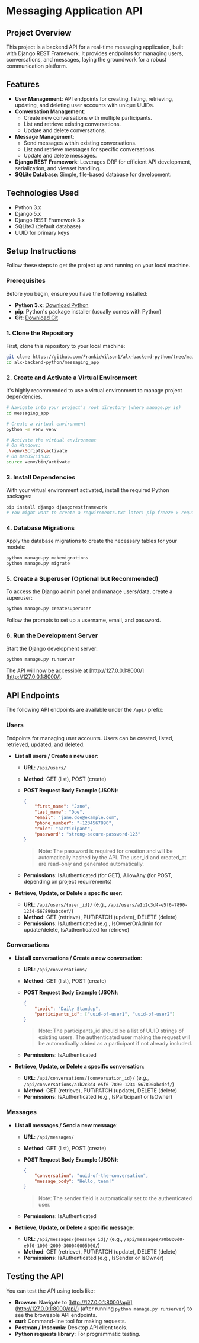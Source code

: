 # Messaging Application API

## Project Overview
This project is a backend API for a real-time messaging application, built with Django REST Framework. It provides endpoints for managing users, conversations, and messages, laying the groundwork for a robust communication platform.

## Features
- **User Management**: API endpoints for creating, listing, retrieving, updating, and deleting user accounts with unique UUIDs.
- **Conversation Management**:
  - Create new conversations with multiple participants.
  - List and retrieve existing conversations.
  - Update and delete conversations.
- **Message Management**:
  - Send messages within existing conversations.
  - List and retrieve messages for specific conversations.
  - Update and delete messages.
- **Django REST Framework**: Leverages DRF for efficient API development, serialization, and viewset handling.
- **SQLite Database**: Simple, file-based database for development.

## Technologies Used
- Python 3.x
- Django 5.x
- Django REST Framework 3.x
- SQLite3 (default database)
- UUID for primary keys

## Setup Instructions
Follow these steps to get the project up and running on your local machine.

### Prerequisites
Before you begin, ensure you have the following installed:
- **Python 3.x**: [Download Python](https://www.python.org/downloads/)
- **pip**: Python's package installer (usually comes with Python)
- **Git**: [Download Git](https://git-scm.com/downloads)

### 1. Clone the Repository
First, clone this repository to your local machine:
```bash
git clone https://github.com/FrankieWilson1/alx-backend-python/tree/main/messaging_app
cd alx-backend-python/messaging_app
```

### 2. Create and Activate a Virtual Environment
It's highly recommended to use a virtual environment to manage project dependencies.

```bash
# Navigate into your project's root directory (where manage.py is)
cd messaging_app

# Create a virtual environment
python -m venv venv

# Activate the virtual environment
# On Windows:
.\venv\Scripts\activate
# On macOS/Linux:
source venv/bin/activate
```

### 3. Install Dependencies
With your virtual environment activated, install the required Python packages:
```bash
pip install django djangorestframework
# You might want to create a requirements.txt later: pip freeze > requirements.txt
```

### 4. Database Migrations
Apply the database migrations to create the necessary tables for your models:
```bash
python manage.py makemigrations
python manage.py migrate
```

### 5. Create a Superuser (Optional but Recommended)
To access the Django admin panel and manage users/data, create a superuser:
```bash
python manage.py createsuperuser
```
Follow the prompts to set up a username, email, and password.

### 6. Run the Development Server
Start the Django development server:
```bash
python manage.py runserver
```
The API will now be accessible at [http://127.0.0.1:8000/](http://127.0.0.1:8000/).

## API Endpoints
The following API endpoints are available under the `/api/` prefix:

### Users
Endpoints for managing user accounts. Users can be created, listed, retrieved, updated, and deleted.

- **List all users / Create a new user**:
  - **URL**: `/api/users/`
  - **Method**: GET (list), POST (create)
  - **POST Request Body Example (JSON)**:
    ```json
    {
        "first_name": "Jane",
        "last_name": "Doe",
        "email": "jane.doe@example.com",
        "phone_number": "+1234567890",
        "role": "participant",
        "password": "strong-secure-password-123"
    }
    ```
    > Note: The password is required for creation and will be automatically hashed by the API. The user_id and created_at are read-only and generated automatically.

  - **Permissions**: IsAuthenticated (for GET), AllowAny (for POST, depending on project requirements)

- **Retrieve, Update, or Delete a specific user**:
  - **URL**: `/api/users/{user_id}/` (e.g., `/api/users/a1b2c3d4-e5f6-7890-1234-567890abcdef/`)
  - **Method**: GET (retrieve), PUT/PATCH (update), DELETE (delete)
  - **Permissions**: IsAuthenticated (e.g., IsOwnerOrAdmin for update/delete, IsAuthenticated for retrieve)

### Conversations
- **List all conversations / Create a new conversation**:
  - **URL**: `/api/conversations/`
  - **Method**: GET (list), POST (create)
  - **POST Request Body Example (JSON)**:
    ```json
    {
        "topic": "Daily Standup",
        "participants_id": ["uuid-of-user1", "uuid-of-user2"]
    }
    ```
    > Note: The participants_id should be a list of UUID strings of existing users. The authenticated user making the request will be automatically added as a participant if not already included.

  - **Permissions**: IsAuthenticated

- **Retrieve, Update, or Delete a specific conversation**:
  - **URL**: `/api/conversations/{conversation_id}/` (e.g., `/api/conversations/a1b2c3d4-e5f6-7890-1234-567890abcdef/`)
  - **Method**: GET (retrieve), PUT/PATCH (update), DELETE (delete)
  - **Permissions**: IsAuthenticated (e.g., IsParticipant or IsOwner)

### Messages
- **List all messages / Send a new message**:
  - **URL**: `/api/messages/`
  - **Method**: GET (list), POST (create)
  - **POST Request Body Example (JSON)**:
    ```json
    {
        "conversation": "uuid-of-the-conversation",
        "message_body": "Hello, team!"
    }
    ```
    > Note: The sender field is automatically set to the authenticated user.

  - **Permissions**: IsAuthenticated

- **Retrieve, Update, or Delete a specific message**:
  - **URL**: `/api/messages/{message_id}/` (e.g., `/api/messages/a0b0c0d0-e0f0-1000-2000-300040005000/`)
  - **Method**: GET (retrieve), PUT/PATCH (update), DELETE (delete)
  - **Permissions**: IsAuthenticated (e.g., IsSender or IsOwner)

## Testing the API
You can test the API using tools like:
- **Browser**: Navigate to [http://127.0.0.1:8000/api/](http://127.0.0.1:8000/api/) (after running `python manage.py runserver`) to see the browsable API endpoints.
- **curl**: Command-line tool for making requests.
- **Postman / Insomnia**: Desktop API client tools.
- **Python requests library**: For programmatic testing.
